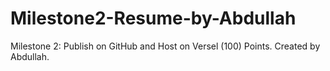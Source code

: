 # Milestone2-Resume-by-Abdullah
Milestone 2: Publish on GitHub and Host on Versel (100) Points. Created by Abdullah.
